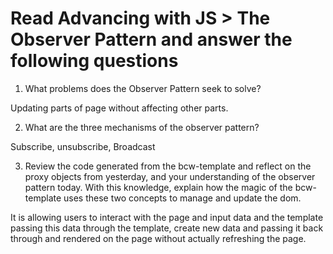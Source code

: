 # Read Advancing with JS > The Observer Pattern and answer the following questions
1. What problems does the Observer Pattern seek to solve?

Updating parts of page without affecting other parts.

2. What are the three mechanisms of the observer pattern?

Subscribe, unsubscribe, Broadcast


3. Review the code generated from the bcw-template and reflect on the proxy objects from yesterday, and your understanding of the observer pattern today. With this knowledge, explain how the magic of the bcw-template uses these two concepts to manage and update the dom.

It is allowing users to interact with the page and input data and the template passing this data through the template, create new data and passing it back through and rendered on the page without actually refreshing the page.

